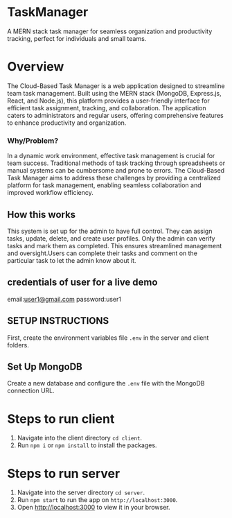 # TaskManager
A MERN stack task manager for seamless organization and productivity tracking, perfect for individuals and small teams.

# Overview
The Cloud-Based Task Manager is a web application designed to streamline team task management. Built using the MERN stack (MongoDB, Express.js, React, and Node.js), this platform provides a user-friendly interface for efficient task assignment, tracking, and collaboration. The application caters to administrators and regular users, offering comprehensive features to enhance productivity and organization.



### Why/Problem?
In a dynamic work environment, effective task management is crucial for team success. Traditional methods of task tracking through spreadsheets or manual systems can be cumbersome and prone to errors. The Cloud-Based Task Manager aims to address these challenges by providing a centralized platform for task management, enabling seamless collaboration and improved workflow efficiency.


## How this works
This system is set up for the admin to have full control. They can assign tasks, update, delete, and create user profiles. Only the admin can verify tasks and mark them as completed. This ensures streamlined management and oversight.Users can complete their tasks and comment on the particular task to let the admin know about it.

## credentials of user for a live demo
email:user1@gmail.com
password:user1



## SETUP INSTRUCTIONS
First, create the environment variables file `.env` in the server and client folders.

## Set Up MongoDB
Create a new database and configure the `.env` file with the MongoDB connection URL. 

# Steps to run client

1. Navigate into the client directory `cd client`.
2. Run `npm i` or `npm install` to install the packages.

# Steps to run server
1. Navigate into the server directory `cd server`.
2. Run `npm start` to run the app on `http://localhost:3000`.
3. Open [http://localhost:3000](http://localhost:3000) to view it in your browser.

